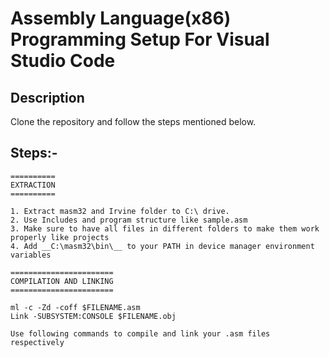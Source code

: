 # Assembly Language(x86) Programming Setup For Visual Studio Code

## Description

Clone the repository and follow the steps mentioned below.

## Steps:-

```
==========
EXTRACTION
==========

1. Extract masm32 and Irvine folder to C:\ drive.
2. Use Includes and program structure like sample.asm
3. Make sure to have all files in different folders to make them work properly like projects
4. Add __C:\masm32\bin\__ to your PATH in device manager environment variables 

=======================
COMPILATION AND LINKING
=======================

ml -c -Zd -coff $FILENAME.asm
Link -SUBSYSTEM:CONSOLE $FILENAME.obj

Use following commands to compile and link your .asm files respectively

```
